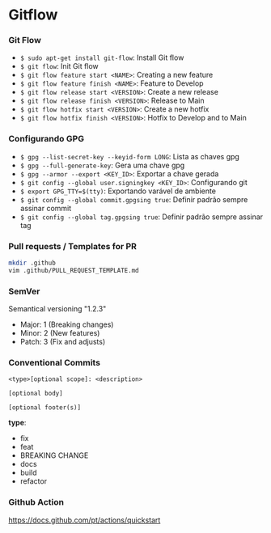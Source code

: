 # Gitflow

### Git Flow

- `$ sudo apt-get install git-flow`: Install Git flow
- `$ git flow`: Init Git flow
- `$ git flow feature start <NAME>`: Creating a new feature
- `$ git flow feature finish <NAME>`: Feature to Develop 
- `$ git flow release start <VERSION>`: Create a new release
- `$ git flow release finish <VERSION>`: Release to Main
- `$ git flow hotfix start <VERSION>`: Create a new hotfix
- `$ git flow hotfix finish <VERSION>`: Hotfix to Develop and to Main

### Configurando GPG

- `$ gpg --list-secret-key --keyid-form LONG`: Lista as chaves gpg 
- `$ gpg --full-generate-key`: Gera uma chave gpg
- `$ gpg --armor --export <KEY_ID>`: Exportar a chave gerada
- `$ git config --global user.signingkey <KEY_ID>`: Configurando git 
- `$ export GPG_TTY=$(tty)`: Exportando varável de ambiente
- `$ git config --global commit.gpgsing true`: Definir padrão sempre assinar commit
- `$ git config --global tag.gpgsing true`: Definir padrão sempre assinar tag

### Pull requests / Templates for PR

```bash
mkdir .github
vim .github/PULL_REQUEST_TEMPLATE.md
```


### SemVer

Semantical versioning 
"1.2.3" 

- Major: 1 (Breaking changes)
- Minor: 2 (New features) 
- Patch: 3 (Fix and adjusts) 

### Conventional Commits

 ```
<type>[optional scope]: <description>

[optional body]

[optional footer(s)]
```

**type**: 
- fix
- feat
- BREAKING CHANGE
- docs
- build
- refactor

### Github Action 

https://docs.github.com/pt/actions/quickstart